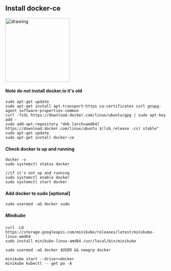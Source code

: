 <h2> Install docker-ce </h2> <img src="https://user-images.githubusercontent.com/20130001/86041084-c2717c00-ba62-11ea-9437-120d650c88d4.png " alt="drawing" width="200"/>

#### Note do not install docker.io it's old

```
sudo apt-get update
sudo apt-get install apt-transport-https ca-certificates curl gnupg-agent software-properties-common
curl -fsSL https://download.docker.com/linux/ubuntu/gpg | sudo apt-key add -
sudo add-apt-repository "deb [arch=amd64] https://download.docker.com/linux/ubuntu $(lsb_release -cs) stable"
sudo apt-get update
sudo apt-get install docker-ce
```
#### Check docker is up and running 
```
docker -v
sudo systemctl status docker 

//if it's not up and running 
sudo systemctl enable docker
sudo systemctl start docker
```
#### Add docker to sudo [optional]
```
sudo usermod -aG docker sudo
```
##### Minikube
```
curl -LO https://storage.googleapis.com/minikube/releases/latest/minikube-linux-amd64
sudo install minikube-linux-amd64 /usr/local/bin/minikube

sudo usermod -aG docker $USER && newgrp docker

minikube start --driver=docker
minikube kubectl -- get po -A
```
